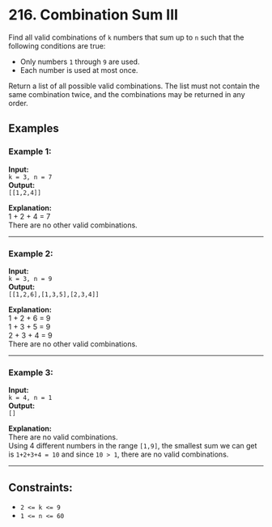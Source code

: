 # 216. Combination Sum III

Find all valid combinations of `k` numbers that sum up to `n` such that the following conditions are true:

- Only numbers `1` through `9` are used.
- Each number is used at most once.

Return a list of all possible valid combinations. The list must not contain the same combination twice, and the combinations may be returned in any order.

## Examples

### Example 1:
**Input:**  
`k = 3, n = 7`  
**Output:**  
`[[1,2,4]]`  

**Explanation:**  
1 + 2 + 4 = 7  
There are no other valid combinations.

---

### Example 2:
**Input:**  
`k = 3, n = 9`  
**Output:**  
`[[1,2,6],[1,3,5],[2,3,4]]`  

**Explanation:**  
1 + 2 + 6 = 9  
1 + 3 + 5 = 9  
2 + 3 + 4 = 9  
There are no other valid combinations.

---

### Example 3:
**Input:**  
`k = 4, n = 1`  
**Output:**  
`[]`  

**Explanation:**  
There are no valid combinations.  
Using 4 different numbers in the range `[1,9]`, the smallest sum we can get is `1+2+3+4 = 10` and since `10 > 1`, there are no valid combinations.

---

## Constraints:
- `2 <= k <= 9`
- `1 <= n <= 60`